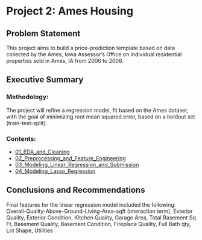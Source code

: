 # Project 2: Ames Housing

## Problem Statement

This project aims to build a price-prediction template based on data collected by the Ames, Iowa Assessor’s Office on individual residential properties sold in Ames, IA from 2006 to 2008.

## Executive Summary
### Methodology:
The project will refine a regression model, fit based on the Ames dataset, with the goal of minimizing root mean squared error, based on a holdout set (train-test-split).

### Contents:
- [01_EDA_and_Cleaning](https://github.com/kevinacrystal/Regression_Price_Prediction/blob/master/code/01_EDA_and_Cleaning.ipynb)
- [02_Preprocessing_and_Feature_Engineering](https://github.com/kevinacrystal/Regression_Price_Prediction/blob/master/code/02_Preprocessing_and_Feature_Engineering.ipynb)
- [03_Modeling_Linear_Regression_and_Submission](https://github.com/kevinacrystal/Regression_Price_Prediction/blob/master/code/03_Modeling_Linear_Regression_and_Submission.ipynb)
- [04_Modeling_Lasso_Regression](https://github.com/kevinacrystal/Regression_Price_Prediction/blob/master/code/04_Modeling_Lasso_Regression.ipynb)

## Conclusions and Recommendations

Final features for the linear regression model included the following:  
Overall-Quality-Above-Ground-Living-Area-sqft (interaction term), Exterior Quality, Exterior Condition, Kitchen Quality, Garage Area, Total Basement Sq Ft, Basement Quality, Basement Condition, Fireplace Quality, Full Bath qty, Lot Shape, Utilities
